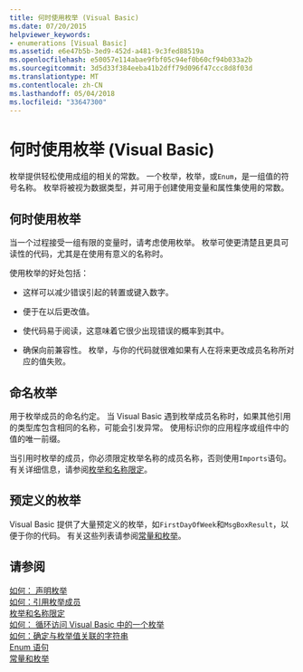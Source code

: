 ```yaml
---
title: 何时使用枚举 (Visual Basic)
ms.date: 07/20/2015
helpviewer_keywords:
- enumerations [Visual Basic]
ms.assetid: e6e47b5b-3ed9-452d-a481-9c3fed88519a
ms.openlocfilehash: e50057e114abae9fbf05c94ef0b60cf94b033a2b
ms.sourcegitcommit: 3d5d33f384eeba41b2dff79d096f47ccc8d8f03d
ms.translationtype: MT
ms.contentlocale: zh-CN
ms.lasthandoff: 05/04/2018
ms.locfileid: "33647300"
---
```

# <a name="when-to-use-an-enumeration-visual-basic"></a>何时使用枚举 (Visual Basic)
枚举提供轻松使用成组的相关的常数。 一个枚举，枚举，或`Enum`，是一组值的符号名称。 枚举将被视为数据类型，并可用于创建使用变量和属性集使用的常数。  
  
## <a name="when-to-use-an-enumeration"></a>何时使用枚举  
 当一个过程接受一组有限的变量时，请考虑使用枚举。 枚举可使更清楚且更具可读性的代码，尤其是在使用有意义的名称时。  
  
 使用枚举的好处包括：  
  
-   这样可以减少错误引起的转置或键入数字。  
  
-   便于在以后更改值。  
  
-   使代码易于阅读，这意味着它很少出现错误的概率到其中。  
  
-   确保向前兼容性。 枚举，与你的代码就很难如果有人在将来更改成员名称所对应的值失败。  
  
## <a name="naming-enumerations"></a>命名枚举  
 用于枚举成员的命名约定。 当 Visual Basic 遇到枚举成员名称时，如果其他引用的类型库包含相同的名称，可能会引发异常。 使用标识你的应用程序或组件中的值的唯一前缀。  
  
 当引用时枚举的成员，你必须限定枚举名称的成员名称，否则使用`Imports`语句。 有关详细信息，请参阅[枚举和名称限定](../../../../visual-basic/programming-guide/language-features/constants-enums/enumerations-and-name-qualification.md)。  
  
## <a name="predefined-enumerations"></a>预定义的枚举  
 Visual Basic 提供了大量预定义的枚举，如`FirstDayOfWeek`和`MsgBoxResult`，以便于你的代码。 有关这些列表请参阅[常量和枚举](../../../../visual-basic/language-reference/constants-and-enumerations.md)。  
  
## <a name="see-also"></a>请参阅  
 [如何： 声明枚举](../../../../visual-basic/programming-guide/language-features/constants-enums/how-to-declare-enumerations.md)  
 [如何：引用枚举成员](../../../../visual-basic/programming-guide/language-features/constants-enums/how-to-refer-to-an-enumeration-member.md)  
 [枚举和名称限定](../../../../visual-basic/programming-guide/language-features/constants-enums/enumerations-and-name-qualification.md)  
 [如何： 循环访问 Visual Basic 中的一个枚举](../../../../visual-basic/programming-guide/language-features/constants-enums/how-to-iterate-through-an-enumeration.md)  
 [如何：确定与枚举值关联的字符串](../../../../visual-basic/programming-guide/language-features/constants-enums/how-to-determine-the-string-associated-with-an-enumeration-value.md)  
 [Enum 语句](../../../../visual-basic/language-reference/statements/enum-statement.md)  
 [常量和枚举](../../../../visual-basic/language-reference/constants-and-enumerations.md)
